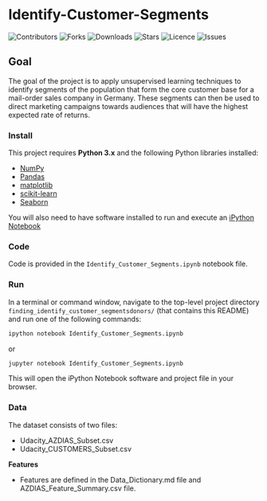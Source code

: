 # Identify-Customer-Segments

![Contributors](https://img.shields.io/github/contributors/walidsi/identify-customer-segments?style=plastic)
![Forks](https://img.shields.io/github/forks/walidsi/identify-customer-segments)
![Downloads](https://img.shields.io/github/downloads/walidsi/identify-customer-segments)
![Stars](https://img.shields.io/github/stars/walidsi/identify-customer-segments)
![Licence](https://img.shields.io/github/license/walidsi/identify-customer-segments)
![Issues](https://img.shields.io/github/issues/walidsi/identify-customer-segments)

## Goal
The goal of the project is to apply unsupervised learning techniques to identify segments of the population that form the core customer base for a mail-order sales company in Germany. These segments can then be used to direct marketing campaigns towards audiences that will have the highest expected rate of returns.

### Install

This project requires **Python 3.x** and the following Python libraries installed:

- [NumPy](http://www.numpy.org/)
- [Pandas](http://pandas.pydata.org)
- [matplotlib](http://matplotlib.org/)
- [scikit-learn](http://scikit-learn.org/stable/)
- [Seaborn](https://seaborn.pydata.org/)

You will also need to have software installed to run and execute an [iPython Notebook](http://ipython.org/notebook.html)

### Code

Code is provided in the `Identify_Customer_Segments.ipynb` notebook file.

### Run

In a terminal or command window, navigate to the top-level project directory `finding_identify_customer_segmentsdonors/` (that contains this README) and run one of the following commands:

```bash
ipython notebook Identify_Customer_Segments.ipynb
```  
or
```bash
jupyter notebook Identify_Customer_Segments.ipynb
```

This will open the iPython Notebook software and project file in your browser.

### Data

The dataset consists of two files:
  - Udacity_AZDIAS_Subset.csv
  - Udacity_CUSTOMERS_Subset.csv

**Features**
- Features are defined in the Data_Dictionary.md file and AZDIAS_Feature_Summary.csv file.
